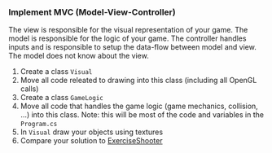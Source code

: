 ### Implement MVC (Model-View-Controller)
The view is responsible for the visual representation of your game. The model is responsible for the logic of your game. The controller handles inputs and is responsible to setup the data-flow between model and view.
The model does not know about the view.
1. Create a class `Visual`
1. Move all code releated to drawing into this class (including all OpenGL calls)
1. Create a class `GameLogic`
1. Move all code that handles the game logic (game mechanics, collision, ...) into this class. Note: this will be most of the code and variables in the `Program.cs`
1. In `Visual` draw your objects using textures
1. Compare your solution to [ExerciseShooter](../ExerciseShooter) 